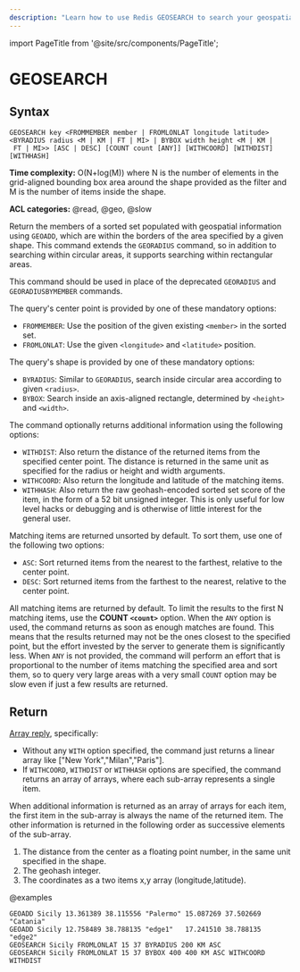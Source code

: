 ```yaml
---
description: "Learn how to use Redis GEOSEARCH to search your geospatial data in your Redis database."
---
```


import PageTitle from '@site/src/components/PageTitle';

# GEOSEARCH

<PageTitle title="Redis GEOSEARCH Command (Documentation) | Dragonfly" />

## Syntax

    GEOSEARCH key <FROMMEMBER member | FROMLONLAT longitude latitude>
    <BYRADIUS radius <M | KM | FT | MI> | BYBOX width height <M | KM |
     FT | MI>> [ASC | DESC] [COUNT count [ANY]] [WITHCOORD] [WITHDIST]
    [WITHHASH]

**Time complexity:** O(N+log(M)) where N is the number of elements in the grid-aligned bounding box
area around the shape provided as the filter and M is the number of items inside the shape.

**ACL categories:** @read, @geo, @slow

Return the members of a sorted set populated with geospatial information using `GEOADD`, which are within the borders of the area specified by a given shape. This command extends the `GEORADIUS` command, so in addition to searching within circular areas, it supports searching within rectangular areas.

This command should be used in place of the deprecated `GEORADIUS` and `GEORADIUSBYMEMBER` commands.

The query's center point is provided by one of these mandatory options:

* `FROMMEMBER`: Use the position of the given existing `<member>` in the sorted set.
* `FROMLONLAT`: Use the given `<longitude>` and `<latitude>` position.

The query's shape is provided by one of these mandatory options:

* `BYRADIUS`: Similar to `GEORADIUS`, search inside circular area according to given `<radius>`.
* `BYBOX`: Search inside an axis-aligned rectangle, determined by `<height>` and `<width>`.

The command optionally returns additional information using the following options:

* `WITHDIST`: Also return the distance of the returned items from the specified center point. The distance is returned in the same unit as specified for the radius or height and width arguments.
* `WITHCOORD`: Also return the longitude and latitude of the matching items.
* `WITHHASH`: Also return the raw geohash-encoded sorted set score of the item, in the form of a 52 bit unsigned integer. This is only useful for low level hacks or debugging and is otherwise of little interest for the general user.

Matching items are returned unsorted by default. To sort them, use one of the following two options:

* `ASC`: Sort returned items from the nearest to the farthest, relative to the center point.
* `DESC`: Sort returned items from the farthest to the nearest, relative to the center point.

All matching items are returned by default. To limit the results to the first N matching items, use the **COUNT `<count>`** option.
When the `ANY` option is used, the command returns as soon as enough matches are found.  This means that the results returned may not be the ones closest to the specified point, but the effort invested by the server to generate them is significantly less.
When `ANY` is not provided, the command will perform an effort that is proportional to the number of items matching the specified area and sort them,
so to query very large areas with a very small `COUNT` option may be slow even if just a few results are returned.

## Return

[Array reply](https://redis.io/docs/latest/develop/reference/protocol-spec/#arrays), specifically:

* Without any `WITH` option specified, the command just returns a linear array like ["New York","Milan","Paris"].
* If `WITHCOORD`, `WITHDIST` or `WITHHASH` options are specified, the command returns an array of arrays, where each sub-array represents a single item.

When additional information is returned as an array of arrays for each item, the first item in the sub-array is always the name of the returned item. The other information is returned in the following order as successive elements of the sub-array.

1. The distance from the center as a floating point number, in the same unit specified in the shape.
2. The geohash integer.
3. The coordinates as a two items x,y array (longitude,latitude).

@examples

```cli
GEOADD Sicily 13.361389 38.115556 "Palermo" 15.087269 37.502669 "Catania"
GEOADD Sicily 12.758489 38.788135 "edge1"   17.241510 38.788135 "edge2"
GEOSEARCH Sicily FROMLONLAT 15 37 BYRADIUS 200 KM ASC
GEOSEARCH Sicily FROMLONLAT 15 37 BYBOX 400 400 KM ASC WITHCOORD WITHDIST
```

